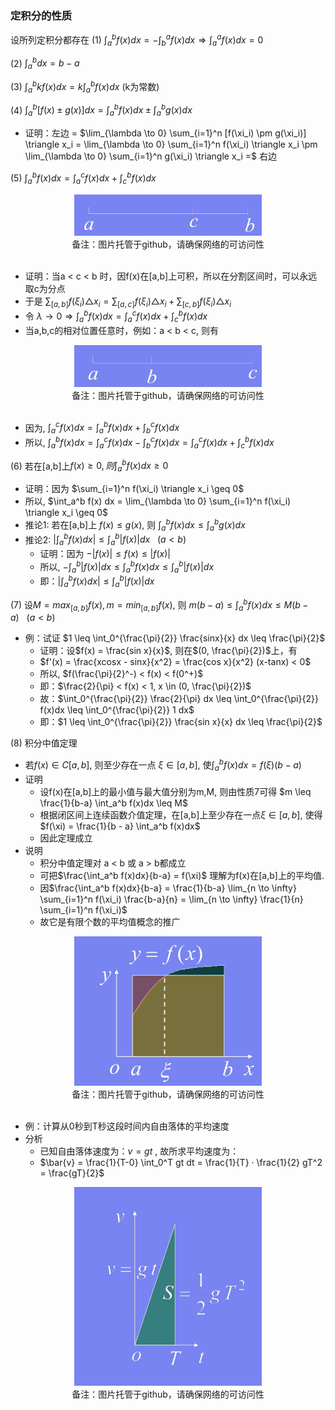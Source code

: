 ### 定积分的性质

设所列定积分都存在
(1) $\int_a^b f(x) dx = - \int_b^a f(x) dx \Rightarrow \int_a^a f(x)dx = 0$

(2) $\int_a^b dx = b - a$

(3) $\int_a^b k f(x) dx = k \int_a^b f(x) dx$ (k为常数)

(4) $\int_a^b [f(x) \pm g(x)]dx = \int_a^b f(x) dx \pm \int_a^b g(x)dx$

- 证明：左边 = $\lim_{\lambda \to 0} \sum_{i=1}^n [f(\xi_i) \pm g(\xi_i)] \triangle x_i = \lim_{\lambda \to 0} \sum_{i=1}^n f(\xi_i) \triangle x_i \pm \lim_{\lambda \to 0} \sum_{i=1}^n g(\xi_i) \triangle x_i =$ 右边

(5) $\int_a^b f(x)dx = \int_a^c f(x)dx + \int_c^b f(x) dx$

<div align="center">
    <img width="300" src="./screenshot/5.57.jpg">
    <br />
    <div style="text-align:center">备注：图片托管于github，请确保网络的可访问性</div>
    <br />
</div>

- 证明：当a < c < b 时，因f(x)在[a,b]上可积，所以在分割区间时，可以永远取c为分点
- 于是 $\sum_{[a,b]} f(\xi_i) \triangle x_i = \sum_{[a,c]} f(\xi_i) \triangle x_i + \sum_{[c,b]} f(\xi_i) \triangle x_i$
- 令 $\lambda \to 0 \Rightarrow \int_a^b f(x)dx = \int_a^c f(x)dx + \int_c^b f(x) dx$
- 当a,b,c的相对位置任意时，例如：a < b < c, 则有

<div align="center">
    <img width="300" src="./screenshot/5.58.jpg">
    <br />
    <div style="text-align:center">备注：图片托管于github，请确保网络的可访问性</div>
    <br />
</div>

- 因为, $\int_a^c f(x) dx = \int_a^b f(x)dx + \int_b^c f(x)dx$
- 所以, $\int_a^b f(x)dx = \int_a^c f(x)dx - \int_b^c f(x)dx = \int_a^c f(x)dx + \int_c^b f(x)dx$

(6) 若在[a,b]上$f(x) \geq 0, 则 \int_a^b f(x) dx \geq 0$

- 证明：因为 $\sum_{i=1}^n f(\xi_i) \triangle x_i \geq 0$
- 所以, $\int_a^b f(x) dx = \lim_{\lambda \to 0} \sum_{i=1}^n f(\xi_i) \triangle x_i \geq 0$
- 推论1: 若在[a,b]上 $f(x) \leq g(x)$, 则 $\int_a^b f(x) dx \leq \int_a^b g(x)dx$
- 推论2: $|\int_a^b f(x)dx| \leq \int_a^b |f(x)|dx \ \ \ (a < b)$
    * 证明：因为 $-|f(x)| \leq f(x) \leq |f(x)|$
    * 所以, $- \int_a^b |f(x)| dx \leq \int_a^b f(x) dx \leq \int_a^b |f(x)| dx$
    * 即：$|\int_a^b f(x) dx| \leq \int_a^b |f(x)|dx$

(7) 设$M = max_{[a,b]} f(x), m = min_{[a,b]} f(x)$, 则 $m(b-a) \leq \int_a^b f(x) dx \leq M(b-a) \ \ \ (a < b)$

- 例：试证 $1 \leq \int_0^{\frac{\pi}{2}} \frac{sinx}{x} dx \leq \frac{\pi}{2}$
    * 证明：设$f(x) = \frac{sin x}{x}$, 则在$(0, \frac{\pi}{2})$上，有
    * $f'(x) = \frac{xcosx - sinx}{x^2} = \frac{cos x}{x^2} (x-tanx) < 0$
    * 所以, $f(\frac{\pi}{2}^-) < f(x) < f(0^+)$
    * 即：$\frac{2}{\pi} < f(x) < 1, x \in (0, \frac{\pi}{2})$
    * 故：$\int_0^{\frac{\pi}{2}} \frac{2}{\pi} dx \leq \int_0^{\frac{\pi}{2}} f(x)dx \leq \int_0^{\frac{\pi}{2}} 1 dx$
    * 即：$1 \leq \int_0^{\frac{\pi}{2}} \frac{sin x}{x} dx \leq \frac{\pi}{2}$

(8) 积分中值定理

- 若$f(x) \in C[a,b]$, 则至少存在一点 $\xi \in [a,b]$, 使$\int_a^b f(x) dx = f(\xi)(b - a)$
- 证明
    * 设f(x)在[a,b]上的最小值与最大值分别为m,M, 则由性质7可得 $m \leq \frac{1}{b-a} \int_a^b f(x)dx \leq M$
    * 根据闭区间上连续函数介值定理，在[a,b]上至少存在一点$\xi \in [a,b]$, 使得 $f(\xi) = \frac{1}{b - a} \int_a^b f(x)dx$
    * 因此定理成立
- 说明
    * 积分中值定理对 a < b 或 a > b都成立
    * 可把$\frac{\int_a^b f(x)dx}{b-a} = f(\xi)$ 理解为f(x)在[a,b]上的平均值.
    * 因$\frac{\int_a^b f(x)dx}{b-a} = \frac{1}{b-a} \lim_{n \to \infty} \sum_{i=1}^n f(\xi_i) \frac{b-a}{n} = \lim_{n \to \infty} \frac{1}{n} \sum_{i=1}^n f(\xi_i)$
    * 故它是有限个数的平均值概念的推广

<div align="center">
    <img width="300" src="./screenshot/5.59.jpg">
    <br />
    <div style="text-align:center">备注：图片托管于github，请确保网络的可访问性</div>
    <br />
</div>

- 例：计算从0秒到T秒这段时间内自由落体的平均速度
- 分析
    * 已知自由落体速度为：$v=gt$ , 故所求平均速度为：
    * $\bar{v} = \frac{1}{T-0} \int_0^T gt dt = \frac{1}{T} · \frac{1}{2} gT^2 = \frac{gT}{2}$

<div align="center">
    <img width="300" src="./screenshot/5.60.jpg">
    <br />
    <div style="text-align:center">备注：图片托管于github，请确保网络的可访问性</div>
    <br />
</div>
